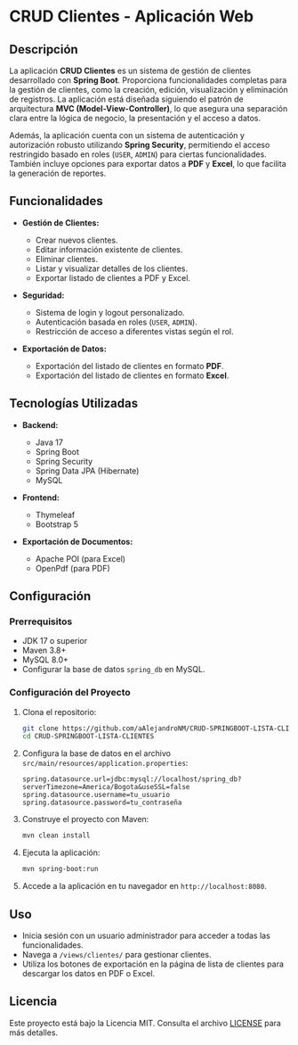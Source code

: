 # CRUD Clientes - Aplicación Web

## Descripción

La aplicación **CRUD Clientes** es un sistema de gestión de clientes desarrollado con **Spring Boot**. Proporciona funcionalidades completas para la gestión de clientes, como la creación, edición, visualización y eliminación de registros. La aplicación está diseñada siguiendo el patrón de arquitectura **MVC (Model-View-Controller)**, lo que asegura una separación clara entre la lógica de negocio, la presentación y el acceso a datos.

Además, la aplicación cuenta con un sistema de autenticación y autorización robusto utilizando **Spring Security**, permitiendo el acceso restringido basado en roles (`USER`, `ADMIN`) para ciertas funcionalidades. También incluye opciones para exportar datos a **PDF** y **Excel**, lo que facilita la generación de reportes.

## Funcionalidades

- **Gestión de Clientes:**
  - Crear nuevos clientes.
  - Editar información existente de clientes.
  - Eliminar clientes.
  - Listar y visualizar detalles de los clientes.
  - Exportar listado de clientes a PDF y Excel.

- **Seguridad:**
  - Sistema de login y logout personalizado.
  - Autenticación basada en roles (`USER`, `ADMIN`).
  - Restricción de acceso a diferentes vistas según el rol.

- **Exportación de Datos:**
  - Exportación del listado de clientes en formato **PDF**.
  - Exportación del listado de clientes en formato **Excel**.

## Tecnologías Utilizadas

- **Backend:**
  - Java 17
  - Spring Boot
  - Spring Security
  - Spring Data JPA (Hibernate)
  - MySQL

- **Frontend:**
  - Thymeleaf
  - Bootstrap 5

- **Exportación de Documentos:**
  - Apache POI (para Excel)
  - OpenPdf (para PDF)

## Configuración

### Prerrequisitos

- JDK 17 o superior
- Maven 3.8+
- MySQL 8.0+
- Configurar la base de datos `spring_db` en MySQL.

### Configuración del Proyecto

1. Clona el repositorio:

    ```bash
    git clone https://github.com/aAlejandroNM/CRUD-SPRINGBOOT-LISTA-CLIENTES.git
    cd CRUD-SPRINGBOOT-LISTA-CLIENTES
    ```

2. Configura la base de datos en el archivo `src/main/resources/application.properties`:

    ```properties
    spring.datasource.url=jdbc:mysql://localhost/spring_db?serverTimezone=America/Bogota&useSSL=false
    spring.datasource.username=tu_usuario
    spring.datasource.password=tu_contraseña
    ```

3. Construye el proyecto con Maven:

    ```bash
    mvn clean install
    ```

4. Ejecuta la aplicación:

    ```bash
    mvn spring-boot:run
    ```

5. Accede a la aplicación en tu navegador en `http://localhost:8080`.

## Uso

- Inicia sesión con un usuario administrador para acceder a todas las funcionalidades.
- Navega a `/views/clientes/` para gestionar clientes.
- Utiliza los botones de exportación en la página de lista de clientes para descargar los datos en PDF o Excel.

## Licencia

Este proyecto está bajo la Licencia MIT. Consulta el archivo [LICENSE](LICENSE) para más detalles.

